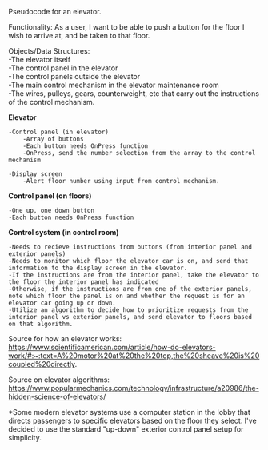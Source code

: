 Pseudocode for an elevator.

Functionality: As a user, I want to be able to push a button for the floor I wish to arrive at, and be taken to that floor. 

Objects/Data Structures:  
-The elevator itself  
-The control panel in the elevator  
-The control panels outside the elevator  
-The main control mechanism in the elevator maintenance room  
-The wires, pulleys, gears, counterweight, etc that carry out the instructions of the control mechanism.

**Elevator**  

    -Control panel (in elevator)  
        -Array of buttons   
        -Each button needs OnPress function  
        -OnPress, send the number selection from the array to the control mechanism

    -Display screen  
        -Alert floor number using input from control mechanism.

**Control panel (on floors)** 

    -One up, one down button  
    -Each button needs OnPress function  

**Control system (in control room)**  

    -Needs to recieve instructions from buttons (from interior panel and exterior panels)  
    -Needs to monitor which floor the elevator car is on, and send that information to the display screen in the elevator.
    -If the instructions are from the interior panel, take the elevator to the floor the interior panel has indicated  
    -Otherwise, if the instructions are from one of the exterior panels, note which floor the panel is on and whether the request is for an elevator car going up or down. 
    -Utilize an algorithm to decide how to prioritize requests from the interior panel vs exterior panels, and send elevator to floors based on that algorithm.

    
    

Source for how an elevator works: https://www.scientificamerican.com/article/how-do-elevators-work/#:~:text=A%20motor%20at%20the%20top,the%20sheave%20is%20coupled%20directly.

Source on elevator algorithms: 
https://www.popularmechanics.com/technology/infrastructure/a20986/the-hidden-science-of-elevators/

*Some modern elevator systems use a computer station in the lobby that directs passengers to specific elevators based on the floor they select. I've decided to use the standard "up-down" exterior control panel setup for simplicity. 